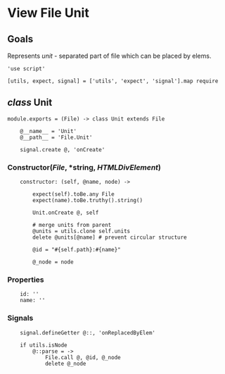 View File Unit
==============

Goals
-----

Represents *unit* - separated part of file which can be placed by elems.

	'use script'

	[utils, expect, signal] = ['utils', 'expect', 'signal'].map require

*class* Unit
------------

	module.exports = (File) -> class Unit extends File

		@__name__ = 'Unit'
		@__path__ = 'File.Unit'

		signal.create @, 'onCreate'

### Constructor(*File*, *string, *HTMLDivElement*)

		constructor: (self, @name, node) ->

			expect(self).toBe.any File
			expect(name).toBe.truthy().string()

			Unit.onCreate @, self

			# merge units from parent
			@units = utils.clone self.units
			delete @units[@name] # prevent circular structure

			@id = "#{self.path}:#{name}"

			@_node = node

### Properties

		id: ''
		name: ''

### Signals

		signal.defineGetter @::, 'onReplacedByElem'

		if utils.isNode
			@::parse = ->
				File.call @, @id, @_node
				delete @_node

